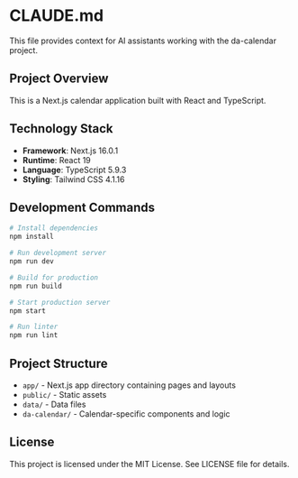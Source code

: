 # CLAUDE.md

This file provides context for AI assistants working with the da-calendar project.

## Project Overview

This is a Next.js calendar application built with React and TypeScript.

## Technology Stack

- **Framework**: Next.js 16.0.1
- **Runtime**: React 19
- **Language**: TypeScript 5.9.3
- **Styling**: Tailwind CSS 4.1.16

## Development Commands

```bash
# Install dependencies
npm install

# Run development server
npm run dev

# Build for production
npm run build

# Start production server
npm start

# Run linter
npm run lint
```

## Project Structure

- `app/` - Next.js app directory containing pages and layouts
- `public/` - Static assets
- `data/` - Data files
- `da-calendar/` - Calendar-specific components and logic

## License

This project is licensed under the MIT License. See LICENSE file for details.
